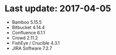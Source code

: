 # Last update: 2017-04-05

- Bamboo 5.15.5
- Bitbucket 4.14.4
- Confluence 6.1.1
- Crowd 2.11.2
- FishEye / Crucible 4.3.1
- JIRA Software 7.2.7

